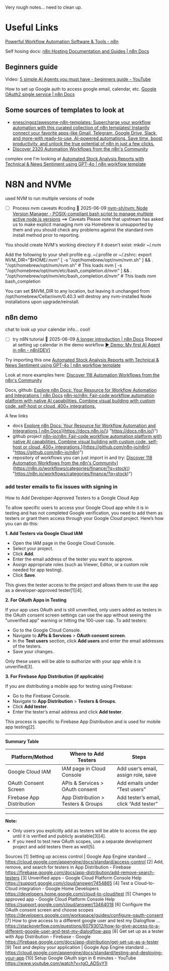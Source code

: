Very rough notes... need to clean up.

# Useful Links

[Powerful Workflow Automation Software & Tools - n8n](https://n8n.io/)

Self hosing docs: [n8n Hosting Documentation and Guides | n8n Docs](https://docs.n8n.io/hosting/?_gl=1*9p9kl1*_gcl_au*ODIxNTE5Nzk4LjE3NDg5NzQ1NDE.*_ga*MTY0NDczMzY1MC4xNzQ4OTc0NTM4*_ga_0SC4FF2FH9*czE3NDg5NzQ1MzckbzEkZzEkdDE3NDg5NzUwNTUkajU5JGwwJGgw)

## Beginners guide
Video: [5 simple AI Agents you must have - beginners guide - YouTube](https://www.youtube.com/watch?v=WLvQCIUWebs&t=494s)

How to set up Google auth to access google email, calendar, etc.
[Google OAuth2 single service | n8n Docs](https://docs.n8n.io/integrations/builtin/credentials/google/oauth-single-service/?utm_source=n8n_app&utm_medium=credential_settings&utm_campaign=create_new_credentials_modal)

## Some sources of templates to look at

- [enescingoz/awesome-n8n-templates: Supercharge your workflow automation with this curated collection of n8n templates! Instantly connect your favorite apps-like Gmail, Telegram, Google Drive, Slack, and more-with ready-to-use, AI-powered automations. Save time, boost productivity, and unlock the true potential of n8n in just a few clicks.](https://github.com/enescingoz/awesome-n8n-templates)
- [Discover 2320 Automation Workflows from the n8n's Community](https://n8n.io/workflows/)

complex one I'm looking at
[Automated Stock Analysis Reports with Technical & News Sentiment using GPT-4o | n8n workflow template](https://n8n.io/workflows/3790-automated-stock-analysis-reports-with-technical-and-news-sentiment-using-gpt-4o/)

# N8N and NVMe

used NVM to run multiple versions of node

- [ ] Process nvm caveats #coding 📅 2025-06-09
[nvm-sh/nvm: Node Version Manager - POSIX-compliant bash script to manage multiple active node.js versions](https://github.com/nvm-sh/nvm?tab=readme-ov-file#installing-and-updating)
==> Caveats
Please note that upstream has asked us to make explicit managing
nvm via Homebrew is unsupported by them and you should check any
problems against the standard nvm install method prior to reporting.

You should create NVM's working directory if it doesn't exist:
  mkdir ~/.nvm

Add the following to your shell profile e.g. ~/.profile or ~/.zshrc:
  export NVM_DIR="$HOME/.nvm"
  [ -s "/opt/homebrew/opt/nvm/nvm.sh" ] && \. "/opt/homebrew/opt/nvm/nvm.sh"  # This loads nvm
  [ -s "/opt/homebrew/opt/nvm/etc/bash_completion.d/nvm" ] && \. "/opt/homebrew/opt/nvm/etc/bash_completion.d/nvm"  # This loads nvm bash_completion

You can set $NVM_DIR to any location, but leaving it unchanged from
/opt/homebrew/Cellar/nvm/0.40.3 will destroy any nvm-installed Node installations
upon upgrade/reinstall.

## n8n demo
chat to look up your calendar info... cool!

- [ ] try n8N tutorial 📅 2025-06-09
[A longer introduction | n8n Docs](https://docs.n8n.io/try-it-out/tutorial-first-workflow/)
Stopped at setting up calendar in the demo workflow
[▶️ Demo: My first AI Agent in n8n - n8n\[DEV\]](http://localhost:5678/workflow/IotBZx0hnuXDncSR/eb17ac)

Try importing this one
[Automated Stock Analysis Reports with Technical & News Sentiment using GPT-4o | n8n workflow template](https://n8n.io/workflows/3790-automated-stock-analysis-reports-with-technical-and-news-sentiment-using-gpt-4o/)

Look at more examples here: [Discover 118 Automation Workflows from the n8n's Community](https://n8n.io/workflows/categories/finance/?q=stock)

Docs, github:
[Explore n8n Docs: Your Resource for Workflow Automation and Integrations | n8n Docs](https://docs.n8n.io/)
[n8n-io/n8n: Fair-code workflow automation platform with native AI capabilities. Combine visual building with custom code, self-host or cloud, 400+ integrations.](https://github.com/n8n-io/n8n)

A few links

- docs [Explore n8n Docs: Your Resource for Workflow Automation and Integrations | n8n Docs]([https://docs.n8n.io/)](https://docs.n8n.io/\) "https://docs.n8n.io/)")
- github project [n8n-io/n8n: Fair-code workflow automation platform with native AI capabilities. Combine visual building with custom code, self-host or cloud, 400+ integrations.]([https://github.com/n8n-io/n8n)](https://github.com/n8n-io/n8n\) "https://github.com/n8n-io/n8n)")
- repository of workflows you can just import in and try: ⁠[Discover 118 Automation Workflows from the n8n's Community]([https://n8n.io/workflows/categories/finance/?q=stock)](https://n8n.io/workflows/categories/finance/?q=stock\) "https://n8n.io/workflows/categories/finance/?q=stock)")

### add tester emails to fix issues with signing in

How to Add Developer-Approved Testers to a Google Cloud App

To allow specific users to access your Google Cloud app while it is in testing and has not completed Google verification, you need to add them as testers or grant them access through your Google Cloud project. Here’s how you can do this:

**1. Add Testers via Google Cloud IAM**

- Open the IAM page in the Google Cloud Console.
- Select your project.
- Click **Add**.
- Enter the email address of the tester you want to approve.
- Assign appropriate roles (such as Viewer, Editor, or a custom role needed for app testing).
- Click **Save**.

This gives the tester access to the project and allows them to use the app as a developer-approved tester[1][4].

**2. For OAuth Apps in Testing**

If your app uses OAuth and is still unverified, only users added as testers in the OAuth consent screen settings can use the app without seeing the "unverified app" warning or hitting the 100-user cap. To add testers:

- Go to the Google Cloud Console.
- Navigate to **APIs & Services** > **OAuth consent screen**.
- In the **Test users** section, click **Add users** and enter the email addresses of the testers.
- Save your changes.

Only these users will be able to authorize with your app while it is unverified[3].

**3. For Firebase App Distribution (if applicable)**

If you are distributing a mobile app for testing using Firebase:

- Go to the Firebase Console.
- Navigate to **App Distribution** > **Testers & Groups**.
- Click **Add tester**.
- Enter the tester’s email address and click **Add tester**.

This process is specific to Firebase App Distribution and is used for mobile app testing[2].

---

**Summary Table**

| Platform/Method         | Where to Add Testers                | Steps                                                                                 |
|------------------------|-------------------------------------|--------------------------------------------------------------------------------------|
| Google Cloud IAM       | IAM page in Cloud Console           | Add user’s email, assign role, save                                                  |
| OAuth Consent Screen   | APIs & Services > OAuth consent     | Add emails under “Test users”                                                        |
| Firebase App Distribution | App Distribution > Testers & Groups | Add tester’s email, click “Add tester”                                               |

---

**Note:**  
- Only users you explicitly add as testers will be able to access the app until it is verified and publicly available[3][4].
- If you need to test new OAuth scopes, use a separate development project and add testers there as well[5].

Sources
[1] Setting up access control | Google App Engine standard ... https://cloud.google.com/appengine/docs/standard/access-control
[2] Add, remove, and search for testers in App Distribution - Firebase https://firebase.google.com/docs/app-distribution/add-remove-search-testers
[3] Unverified apps - Google Cloud Platform Console Help https://support.google.com/cloud/answer/7454865
[4] Test a Cloud-to-Cloud integration - Google Home Developers https://developers.home.google.com/cloud-to-cloud/test
[5] Changes to approved app - Google Cloud Platform Console Help https://support.google.com/cloud/answer/13464018
[6] Configure the OAuth consent screen and choose scopes https://developers.google.com/workspace/guides/configure-oauth-consent
[7] How to give access to a different google user and test my Dialogflow ... https://stackoverflow.com/questions/60793012/how-to-give-access-to-a-different-google-user-and-test-my-dialogflow-app
[8] Get set up as a tester with App Distribution - Firebase - Google https://firebase.google.com/docs/app-distribution/get-set-up-as-a-tester
[9] Test and deploy your application | Google App Engine standard ... https://cloud.google.com/appengine/docs/standard/testing-and-deploying-your-app
[10] Setup Google OAuth sign in 6 minutes - YouTube https://www.youtube.com/watch?v=tgO_ADSvY1I
